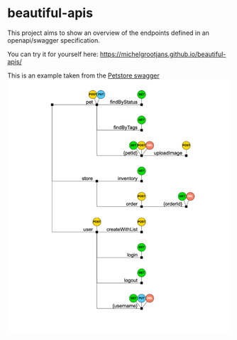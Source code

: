 # beautiful-apis

This project aims to show an overview of the endpoints defined in an openapi/swagger specification.

You can try it for yourself here: https://michelgrootjans.github.io/beautiful-apis/

This is an example taken from the [Petstore swagger](https://github.com/swagger-api/swagger-petstore/blob/master/src/main/resources/openapi.yaml)
![Petstore API](./public/petstore-3-0.png)
